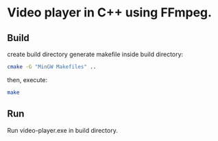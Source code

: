 # Video player in C++ using FFmpeg.
## Build
create build directory
generate makefile inside build directory:
```bash
cmake -G "MinGW Makefiles" ..
```
then, execute:
```bash
make
```
## Run
Run video-player.exe in build directory.